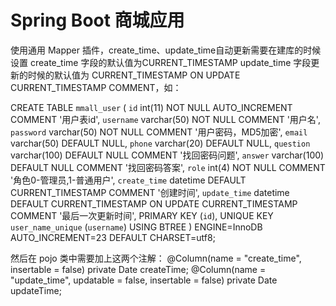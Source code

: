 # Spring Boot 商城应用
使用通用 Mapper 插件，create_time、update_time自动更新需要在建库的时候设置 create_time 字段的默认值为CURRENT_TIMESTAMP
update_time 字段更新的时候的默认值为 CURRENT_TIMESTAMP ON UPDATE CURRENT_TIMESTAMP COMMENT，如：

CREATE TABLE `mmall_user` (
  `id` int(11) NOT NULL AUTO_INCREMENT COMMENT '用户表id',
  `username` varchar(50) NOT NULL COMMENT '用户名',
  `password` varchar(50) NOT NULL COMMENT '用户密码，MD5加密',
  `email` varchar(50) DEFAULT NULL,
  `phone` varchar(20) DEFAULT NULL,
  `question` varchar(100) DEFAULT NULL COMMENT '找回密码问题',
  `answer` varchar(100) DEFAULT NULL COMMENT '找回密码答案',
  `role` int(4) NOT NULL COMMENT '角色0-管理员,1-普通用户',
  `create_time` datetime DEFAULT CURRENT_TIMESTAMP COMMENT '创建时间',
  `update_time` datetime DEFAULT CURRENT_TIMESTAMP ON UPDATE CURRENT_TIMESTAMP COMMENT '最后一次更新时间',
  PRIMARY KEY (`id`),
  UNIQUE KEY `user_name_unique` (`username`) USING BTREE
) ENGINE=InnoDB AUTO_INCREMENT=23 DEFAULT CHARSET=utf8;

然后在 pojo 类中需要加上这两个注解：
    @Column(name = "create_time", insertable = false)
    private Date createTime;
    @Column(name = "update_time", updatable = false, insertable = false)
    private Date updateTime;
